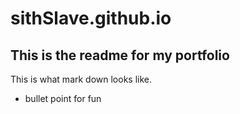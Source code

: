 # sithSlave.github.io

## This is the readme for my portfolio

This is what mark down looks like.

* bullet point for fun
